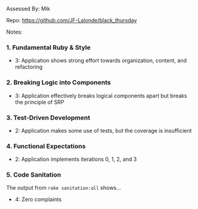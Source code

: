 Assessed By: Mik

Repo: https://github.com/JF-Lalonde/black_thursday

Notes: 


### 1. Fundamental Ruby & Style

*   3:  Application shows strong effort towards organization, content, and refactoring

### 2. Breaking Logic into Components

*   3: Application effectively breaks logical components apart but breaks the principle of SRP

### 3. Test-Driven Development

*   2: Application makes some use of tests, but the coverage is insufficient


### 4. Functional Expectations

*   2: Application implements iterations 0, 1, 2, and 3


### 5. Code Sanitation

The output from `rake sanitation:all` shows...

*   4: Zero complaints
